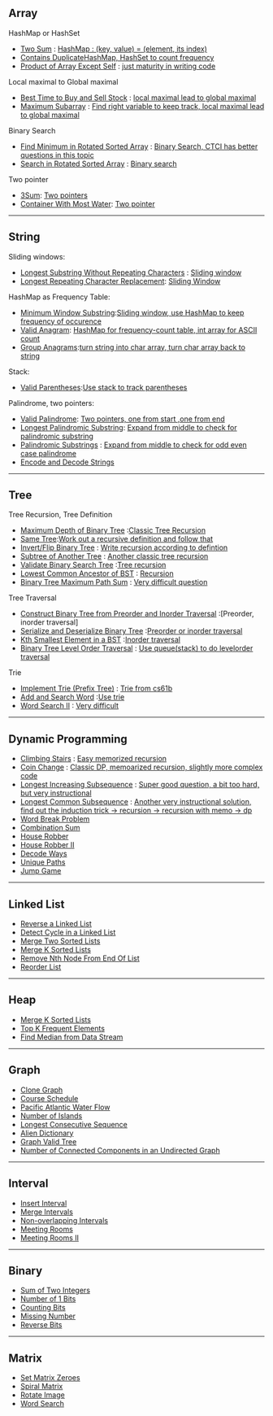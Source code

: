 ## Array

HashMap or HashSet

+ [Two Sum](https://leetcode.com/problems/two-sum/) : [HashMap : (key, value) = (element, its index)](1.Array/Two&#32;Sum.md)
+ [Contains Duplicate](https://leetcode.com/problems/contains-duplicate/)[HashMap, HashSet to count frequency](1.Array/Contains&#32;Duplicate.md)
+ [Product of Array Except Self](https://leetcode.com/problems/product-of-array-except-self/) : [just maturity in writing code](1.Array/Product&#32;of&#32;Array&#32;Ecept&#32;Self.md)

Local maximal to Global maximal

+ [Best Time to Buy and Sell Stock](https://leetcode.com/problems/best-time-to-buy-and-sell-stock/) : [local maximal lead to global maximal](1.Array/Buy&#32;and&#32;Sell&#32;Stock.md)
+ [Maximum Subarray](https://leetcode.com/problems/maximum-subarray/) : [Find right variable to keep track, local maximal lead to global maximal](1.Array/Maximum&#32;Subarray.md)


Binary Search

+ [Find Minimum in Rotated Sorted Array](https://leetcode.com/problems/find-minimum-in-rotated-sorted-array/) : [Binary Search, CTCI has better questions in this topic](1.Array/Find&#32;Mininum&#32;in&#32;rotated&#32;array.md)
+ [Search in Rotated Sorted Array](https://leetcode.com/problems/search-in-rotated-sorted-array/) : [Binary search](1.Array/Search&#32;in&#32;Rotated&#32;Array.md)


Two pointer

+ [3Sum](https://leetcode.com/problems/3sum/): [Two pointers](1.Array/Three&#32;Sum.md)
+ [Container With Most Water](https://leetcode.com/problems/container-with-most-water/): [Two pointer](1.Array/Container&#32;with&#32;most&#32;water.md)


---


## String

Sliding windows:

- [Longest Substring Without Repeating Characters](https://leetcode.com/problems/longest-substring-without-repeating-characters/) : [Sliding window](2.Strings/Longest&#32;Substring&#32;Without&#32;Repeating&#32;Characters.md)
- [Longest Repeating Character Replacement](https://leetcode.com/problems/longest-repeating-character-replacement/): [Sliding Window](2.Strings/Longest&#32;Repeating&#32;Character&#32;Replacement.md)

HashMap as Frequency Table:

- [Minimum Window Substring](https://leetcode.com/problems/minimum-window-substring/):[Sliding window, use HashMap to keep frequency of occurence](2.Strings/Minimum&#32;Window&#32;Substring.md)
- [Valid Anagram](https://leetcode.com/problems/valid-anagram/): [HashMap for frequency-count table, int array for ASCII count](2.Strings/Valid&#32;Anagram.md)
- [Group Anagrams](https://leetcode.com/problems/group-anagrams/):[turn string into char array, turn char array back to string](2.Strings/Group&#32;Anagrams.md)

Stack:

- [Valid Parentheses](https://leetcode.com/problems/valid-parentheses/):[Use stack to track parentheses](2.Strings/Valid&#32;Parentheses.md)

Palindrome, two pointers:

- [Valid Palindrome](https://leetcode.com/problems/valid-palindrome/): [Two pointers, one from start ,one from end](2.Strings/Valid&#32;Palindrome.md)
- [Longest Palindromic Substring](https://leetcode.com/problems/longest-palindromic-substring/): [Expand from middle to check for palindromic substring](2.Strings/Longest&#32;Palindromic&#32;Substring.md)
- [Palindromic Substrings](https://leetcode.com/problems/palindromic-substrings/) : [Expand from middle to check for odd even case palindrome](2.Strings/Palindromic&#32;Substrings.md)
- [Encode and Decode Strings](https://leetcode.com/problems/encode-and-decode-strings/)


---

## Tree

Tree Recursion, Tree Definition

- [Maximum Depth of Binary Tree](https://leetcode.com/problems/maximum-depth-of-binary-tree/) :[Classic Tree Recursion](3.Tree/Maximum&#32;Depth&#32;of&#32;Binary&#32;Tree.md)
- [Same Tree](https://leetcode.com/problems/same-tree/):[Work out a recursive definition and follow that](3.Tree/Same&#32;Tree.md)
- [Invert/Flip Binary Tree](https://leetcode.com/problems/invert-binary-tree/) : [Write recursion according to defintion](3.Tree/Invert&#32;Binary&#32;Tree.md)
- [Subtree of Another Tree](https://leetcode.com/problems/subtree-of-another-tree/) : [Another classic tree recursion](3.Tree/Subtree&#32;of&#32;another&#32;tree.md)
- [Validate Binary Search Tree](https://leetcode.com/problems/validate-binary-search-tree/) :[Tree recursion](3.Tree/Subtree&#32;of&#32;another&#32;tree.md)
- [Lowest Common Ancestor of BST](https://leetcode.com/problems/lowest-common-ancestor-of-a-binary-search-tree/) : [Recursion](3.Tree/Lowest&#32;common&#32;ancestor.md)
- [Binary Tree Maximum Path Sum](https://leetcode.com/problems/binary-tree-maximum-path-sum/) : [Very difficult question](3.Tree/Binary&#32;Tree&#32;Maximum&#32;Path&#32;Sum.md)


Tree Traversal

- [Construct Binary Tree from Preorder and Inorder Traversal](https://leetcode.com/problems/construct-binary-tree-from-preorder-and-inorder-traversal/) :[Preorder, inorder traversal]
- [Serialize and Deserialize Binary Tree](https://leetcode.com/problems/serialize-and-deserialize-binary-tree/) :[Preorder or inorder traversal](3.Tree/Serialize&#32;and&#32;Deserialize.md)
- [Kth Smallest Element in a BST](https://leetcode.com/problems/kth-smallest-element-in-a-bst/) :[Inorder traversal](3.Tree/Kth&#32;Smallest&#32;element.md)
- [Binary Tree Level Order Traversal](https://leetcode.com/problems/binary-tree-level-order-traversal/) : [Use queue(stack) to do levelorder traversal](3.Tree/Level&#32;Order&#32;Travel.md)
  

Trie

- [Implement Trie (Prefix Tree)](https://leetcode.com/problems/implement-trie-prefix-tree/) : [Trie from cs61b](../../Data&#32;Structure/6.Tries/Trie&#32;Set/MyTrieSet.java)
- [Add and Search Word](https://leetcode.com/problems/add-and-search-word-data-structure-design/) :[Use trie](3.Tree/Add&#32;and&#32;Search&#32;Word.md)
- [Word Search II](https://leetcode.com/problems/word-search-ii/) : [Very difficult](3.Tree/Word&#32;Search.md)

---

## Dynamic Programming

- [Climbing Stairs](https://leetcode.com/problems/climbing-stairs/) : [Easy memorized recursion](4.DP/Climbing&#32;Stairs.md)
- [Coin Change](https://leetcode.com/problems/coin-change/) : [Classic DP, memoarized recursion, slightly more complex code](4.DP/Coin&#32;Change.md)
- [Longest Increasing Subsequence](https://leetcode.com/problems/longest-increasing-subsequence/) : [Super good question, a bit too hard, but very instructional](4.DP/Longest&#32;Increasing&#32;Subsequence.md)
- [Longest Common Subsequence](https://leetcode.com/problems/longest-common-subsequence/) : [Another very instructional solution, find out the induction trick -> recursion -> recursion with memo -> dp](4.DP/Longest&#32;Common&#32;Subsequence.md)
- [Word Break Problem](https://leetcode.com/problems/word-break/)
- [Combination Sum](https://leetcode.com/problems/combination-sum-iv/)
- [House Robber](https://leetcode.com/problems/house-robber/)
- [House Robber II](https://leetcode.com/problems/house-robber-ii/)
- [Decode Ways](https://leetcode.com/problems/decode-ways/)
- [Unique Paths](https://leetcode.com/problems/unique-paths/)
- [Jump Game](https://leetcode.com/problems/jump-game/)


---




## Linked List

- [Reverse a Linked List](https://leetcode.com/problems/reverse-linked-list/)
- [Detect Cycle in a Linked List](https://leetcode.com/problems/linked-list-cycle/)
- [Merge Two Sorted Lists](https://leetcode.com/problems/merge-two-sorted-lists/)
- [Merge K Sorted Lists](https://leetcode.com/problems/merge-k-sorted-lists/)
- [Remove Nth Node From End Of List](https://leetcode.com/problems/remove-nth-node-from-end-of-list/)
- [Reorder List](https://leetcode.com/problems/reorder-list/)



---



## Heap

- [Merge K Sorted Lists](https://leetcode.com/problems/merge-k-sorted-lists/)
- [Top K Frequent Elements](https://leetcode.com/problems/top-k-frequent-elements/)
- [Find Median from Data Stream](https://leetcode.com/problems/find-median-from-data-stream/)

---

## Graph

- [Clone Graph](https://leetcode.com/problems/clone-graph/)
- [Course Schedule](https://leetcode.com/problems/course-schedule/)
- [Pacific Atlantic Water Flow](https://leetcode.com/problems/pacific-atlantic-water-flow/)
- [Number of Islands](https://leetcode.com/problems/number-of-islands/)
- [Longest Consecutive Sequence](https://leetcode.com/problems/longest-consecutive-sequence/)
- [Alien Dictionary](https://leetcode.com/problems/alien-dictionary/)
- [Graph Valid Tree](https://leetcode.com/problems/graph-valid-tree/)
- [Number of Connected Components in an Undirected Graph](https://leetcode.com/problems/number-of-connected-components-in-an-undirected-graph/)

---

## Interval

- [Insert Interval](https://leetcode.com/problems/insert-interval/)
- [Merge Intervals](https://leetcode.com/problems/merge-intervals/)
- [Non-overlapping Intervals](https://leetcode.com/problems/non-overlapping-intervals/)
- [Meeting Rooms](https://leetcode.com/problems/meeting-rooms/)
- [Meeting Rooms II](https://leetcode.com/problems/meeting-rooms-ii/)

---

## Binary

- [Sum of Two Integers](https://leetcode.com/problems/sum-of-two-integers/)
- [Number of 1 Bits](https://leetcode.com/problems/number-of-1-bits/)
- [Counting Bits](https://leetcode.com/problems/counting-bits/)
- [Missing Number](https://leetcode.com/problems/missing-number/)
- [Reverse Bits](https://leetcode.com/problems/reverse-bits/)

---

## Matrix

- [Set Matrix Zeroes](https://leetcode.com/problems/set-matrix-zeroes/)
- [Spiral Matrix](https://leetcode.com/problems/spiral-matrix/)
- [Rotate Image](https://leetcode.com/problems/rotate-image/)
- [Word Search](https://leetcode.com/problems/word-search/)




